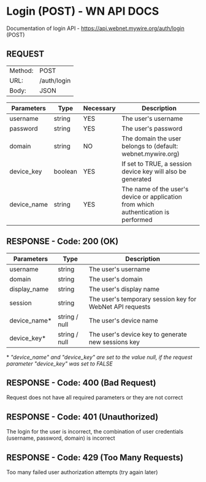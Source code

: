 # Login (POST) - WN API DOCS

Documentation of login API - https://api.webnet.mywire.org/auth/login (POST)

## REQUEST

|         	|             	|
|---------	|-------------	|
| Method: 	| POST        	|
| URL:    	| /auth/login 	|
| Body:   	| JSON        	|

| **Parameters** 	| **Type** 	| **Necessary** 	| **Description**                                                                     	|
|----------------	|----------	|---------------	|-------------------------------------------------------------------------------------	|
| username       	| string   	| YES           	| The user's username                                                                 	|
| password       	| string   	| YES           	| The user's password                                                                 	|
| domain         	| string   	| NO            	| The domain the user belongs to (default: webnet.mywire.org)                         	|
| device_key     	| boolean  	| YES           	| If set to TRUE, a session device key will also be generated                         	|
| device_name    	| string   	| YES           	| The name of the user's device or application from which authentication is performed 	|

## RESPONSE - Code: 200 (OK)

| **Parameters** 	| **Type**      	| **Description**                                           	|
|----------------	|---------------	|-----------------------------------------------------------	|
| username       	| string        	| The user's username                                       	|
| domain         	| string        	| The user's domain                                         	|
| display_name   	| string        	| The user's display name                                   	|
| session        	| string        	| The user's temporary session key for WebNet API requests  	|
| device_name*   	| string / null 	| The user's device name                                    	|
| device_key*    	| string / null 	| The user's device key to generate new sessions key        	|

\* _"device_name" and "device_key" are set to the value null, if the request parameter "device_key" was set to FALSE_

## RESPONSE - Code: 400 (Bad Request)

Request does not have all required parameters or they are not correct

## RESPONSE - Code: 401 (Unauthorized)

The login for the user is incorrect, the combination of user credentials (username, password, domain) is incorrect

## RESPONSE - Code: 429 (Too Many Requests)

Too many failed user authorization attempts (try again later)
